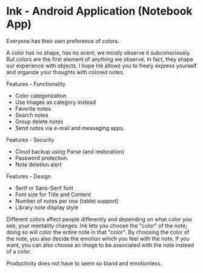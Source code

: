 # Ink - Android Application (Notebook App)
Everyone has their own preference of colors. 

A color has no shape, has no scent; we mostly observe it subconsciously. But colors are the first element of anything we observe. In fact, they shape our experience with objects. I hope Ink allows you to freely express yourself and organize your thoughts with colored notes.

Features - Functionality
- Color categorization
- Use Images as category instead
- Favorite notes
- Search notes
- Group delete notes
- Send notes via e-mail and messaging apps.

Features - Security
- Cloud backup using Parse (and restoration)
- Password protection.
- Note deletion alert

Features - Design
- Serif or Sans-Serif font
- Font size for Title and Content
- Number of notes per row (tablet support)
- Library note display style

Different colors affect people differently and depending on what color you see, your mentality changes. Ink lets you choose the "color" of the note; doing so will color the entire note in that "color". By choosing the color of the note, you also decide the emotion which you feel with the note. If you want, you can also choose an image to be associated with the note instead of a color.

Productivity does not have to seem so bland and emotionless.
